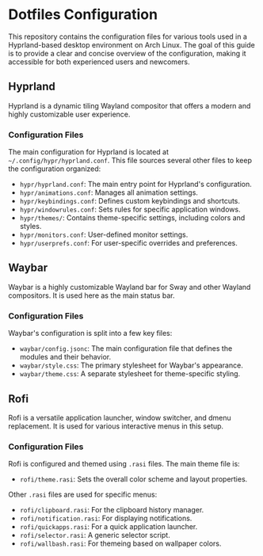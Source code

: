 # Dotfiles Configuration

This repository contains the configuration files for various tools used in a Hyprland-based desktop environment on Arch Linux. The goal of this guide is to provide a clear and concise overview of the configuration, making it accessible for both experienced users and newcomers.

## Hyprland

Hyprland is a dynamic tiling Wayland compositor that offers a modern and highly customizable user experience.

### Configuration Files

The main configuration for Hyprland is located at `~/.config/hypr/hyprland.conf`. This file sources several other files to keep the configuration organized:

- `hypr/hyprland.conf`: The main entry point for Hyprland's configuration.
- `hypr/animations.conf`: Manages all animation settings.
- `hypr/keybindings.conf`: Defines custom keybindings and shortcuts.
- `hypr/windowrules.conf`: Sets rules for specific application windows.
- `hypr/themes/`: Contains theme-specific settings, including colors and styles.
- `hypr/monitors.conf`: User-defined monitor settings.
- `hypr/userprefs.conf`: For user-specific overrides and preferences.

## Waybar

Waybar is a highly customizable Wayland bar for Sway and other Wayland compositors. It is used here as the main status bar.

### Configuration Files

Waybar's configuration is split into a few key files:

- `waybar/config.jsonc`: The main configuration file that defines the modules and their behavior.
- `waybar/style.css`: The primary stylesheet for Waybar's appearance.
- `waybar/theme.css`: A separate stylesheet for theme-specific styling.

## Rofi

Rofi is a versatile application launcher, window switcher, and dmenu replacement. It is used for various interactive menus in this setup.

### Configuration Files

Rofi is configured and themed using `.rasi` files. The main theme file is:

- `rofi/theme.rasi`: Sets the overall color scheme and layout properties.

Other `.rasi` files are used for specific menus:

- `rofi/clipboard.rasi`: For the clipboard history manager.
- `rofi/notification.rasi`: For displaying notifications.
- `rofi/quickapps.rasi`: For a quick application launcher.
- `rofi/selector.rasi`: A generic selector script.
- `rofi/wallbash.rasi`: For themeing based on wallpaper colors.